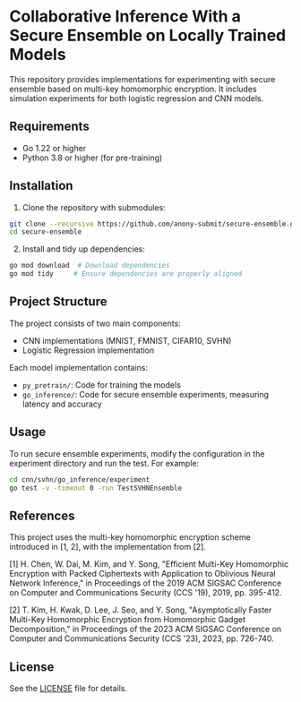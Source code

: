 # Collaborative Inference With a Secure Ensemble on Locally Trained Models

This repository provides implementations for experimenting with secure ensemble based on multi-key homomorphic encryption. It includes simulation experiments for both logistic regression and CNN models.

## Requirements

- Go 1.22 or higher
- Python 3.8 or higher (for pre-training)

## Installation

1. Clone the repository with submodules:
```bash
git clone --recursive https://github.com/anony-submit/secure-ensemble.git
cd secure-ensemble
```

2. Install and tidy up dependencies:
```bash
go mod download  # Download dependencies
go mod tidy     # Ensure dependencies are properly aligned
```

## Project Structure

The project consists of two main components:
- CNN implementations (MNIST, FMNIST, CIFAR10, SVHN)
- Logistic Regression implementation

Each model implementation contains:
- `py_pretrain/`: Code for training the models
- `go_inference/`: Code for secure ensemble experiments, measuring latency and accuracy

## Usage

To run secure ensemble experiments, modify the configuration in the experiment directory and run the test. For example:

```bash
cd cnn/svhn/go_inference/experiment
go test -v -timeout 0 -run TestSVHNEnsemble
```

## References

This project uses the multi-key homomorphic encryption scheme introduced in [1, 2], with the implementation from [2].

[1] H. Chen, W. Dai, M. Kim, and Y. Song, "Efficient Multi-Key Homomorphic Encryption with Packed Ciphertexts with Application to Oblivious Neural Network Inference," in Proceedings of the 2019 ACM SIGSAC Conference on Computer and Communications Security (CCS '19), 2019, pp. 395-412.

[2] T. Kim, H. Kwak, D. Lee, J. Seo, and Y. Song, "Asymptotically Faster Multi-Key Homomorphic Encryption from Homomorphic Gadget Decomposition," in Proceedings of the 2023 ACM SIGSAC Conference on Computer and Communications Security (CCS '23), 2023, pp. 726-740.

## License

See the [LICENSE](LICENSE) file for details.

